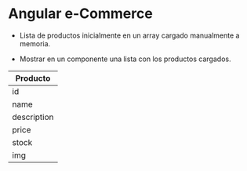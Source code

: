 # Angular e-Commerce

- Lista de productos inicialmente en un array cargado manualmente a memoria.

- Mostrar en un componente una lista con los productos cargados.

| Producto      |
| ------------- |
| id            | 
| name          | 
| description   | 
| price         |
| stock         | 
| img           | 

